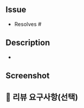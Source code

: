 ## Issue

- Resolves #

## Description
<!-- 어떤 기능을 구현했나요?    
기존 기능에서 어떤 점이 달라졌나요?  
자세한 로직이 필요하다면 함께 적어주세요!  
코드에 대한 설명이라면, 코맨트를 통해서 어떤 부분이 어떤 코드인지 설명해주세요!   -->

- 

## Screenshot
<!--기능을 실행했을 때 정상 동작하는지 여부를 확인하고 스샷을 올려주세요  -->

## 💬 리뷰 요구사항(선택)
<!--리뷰어가 특별히 봐주었으면 하는 부분이 있다면 작성해주세요  
 고민사항도 적어주세요.  -->
